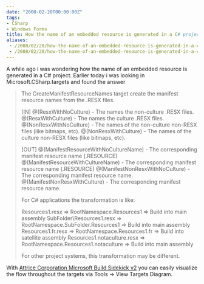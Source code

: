 ```yaml
---
date: "2008-02-20T00:00:00Z"
tags:
- CSharp
- Windows Forms
title: How the name of an embedded resource is generated in a C# project
aliases:
 - /2008/02/20/how-the-name-of-an-embedded-resource-is-generated-in-a-c-project/
 - /2008/02/20/how-the-name-of-an-embedded-resource-is-generated-in-a-c-project.html
---
```

A while ago i was wondering how the name of an embedded resource is generated in a C&#35; project. Earlier today i was looking in Microsoft.CSharp.targets and found the answer

> The CreateManifestResourceNames target create the manifest resource names from the .RESX files.
>
> [IN]
> @(ResxWithNoCulture) - The names the non-culture .RESX files.
> @(ResxWithCulture) - The names the culture .RESX files.
> @(NonResxWithNoCulture) - The names of the non-culture non-RESX files (like bitmaps, etc).
> @(NonResxWithCulture) - The names of the culture non-RESX files (like bitmaps, etc).
> 
> [OUT]
> @(ManifestResourceWithNoCultureName) - The corresponding manifest resource name (.RESOURCE)
> @(ManifestResourceWithCultureName) - The corresponding manifest resource name (.RESOURCE)
> @(ManifestNonResxWithNoCulture) - The corresponding manifest resource name.
> @(ManifestNonResxWithCulture) - The corresponding manifest resource name.
> 
> For C# applications the transformation is like:
> 
> Resources1.resx => RootNamespace.Resources1 => Build into main assembly
> SubFolder\Resources1.resx => RootNamespace.SubFolder.Resources1 => Build into main assembly
> Resources1.fr.resx => RootNamespace.Resources1.fr => Build into satellite assembly
> Resources1.notaculture.resx => RootNamespace.Resources1.notaculture => Build into main assembly
> 
> For other project systems, this transformation may be different.

With [Attrice Corporation Microsoft Build Sidekick v2](http://www.attrice.info/msbuild/index.htm) you can easily visualize the flow throughout the targets via Tools -> View Targets Diagram.
